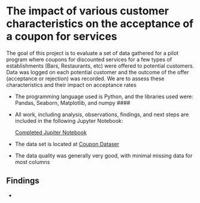 # The impact of various customer characteristics on the acceptance of a coupon for services #
The goal of this project is to evaluate a set of data gathered for a pilot program where coupons for discounted services for a few types of establishments (Bars, Restaurants, etc) were offered to potential customers.
Data was logged on each potential customer and the outcome of the offer (acceptance or rejection) was recorded.
We are to assess these characteristics and their impact on acceptance rates 

* The programming language used is Python, and the libraries used were: Pandas, Seaborn, Matplotlib, and numpy ####

* All work, including analysis, observations, findings, and next steps are included in the following Jupyter Notebook:

    [Completed Jupiter Notebook](https://github.com/matt-moline/coupon/main/MattMolinePractApp51.ipynb)

* The data set is located at [Coupon Dataser](https://github.com/matt-moline/coupon/main/data/coupons.csv)
  
* The data quality was generally very good, with minimal missing data for most columns

## Findings ##
 
*  
